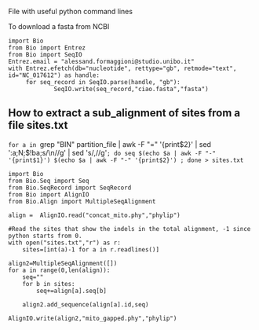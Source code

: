File with useful python command lines 


To download a fasta from NCBI
```
import Bio
from Bio import Entrez
from Bio import SeqIO
Entrez.email = "alessand.formaggioni@studio.unibo.it"
with Entrez.efetch(db="nucleotide", rettype="gb", retmode="text", id="NC_017612") as handle:
     for seq_record in SeqIO.parse(handle, "gb"):
             SeqIO.write(seq_record,"ciao.fasta","fasta")
```

## How to extract a sub_alignment of sites from a file sites.txt
`for a in `grep "BIN" partition_file | awk -F "=" '{print$2}' | sed ':a;N;$!ba;s/\n//g' | sed 's/,//g'`; do seq $(echo $a | awk -F "-" '{print$1}') $(echo $a | awk -F "-" '{print$2}') ; done > sites.txt`

```
import Bio
from Bio.Seq import Seq
from Bio.SeqRecord import SeqRecord
from Bio import AlignIO
from Bio.Align import MultipleSeqAlignment

align =  AlignIO.read("concat_mito.phy","phylip")

#Read the sites that show the indels in the total alignment, -1 since python starts from 0. 
with open("sites.txt","r") as r:
	sites=[int(a)-1 for a in r.readlines()]

align2=MultipleSeqAlignment([])
for a in range(0,len(align)):
	seq=""	
	for b in sites:
		seq+=align[a].seq[b]	
	
	align2.add_sequence(align[a].id,seq)
  
AlignIO.write(align2,"mito_gapped.phy","phylip")
```



          
